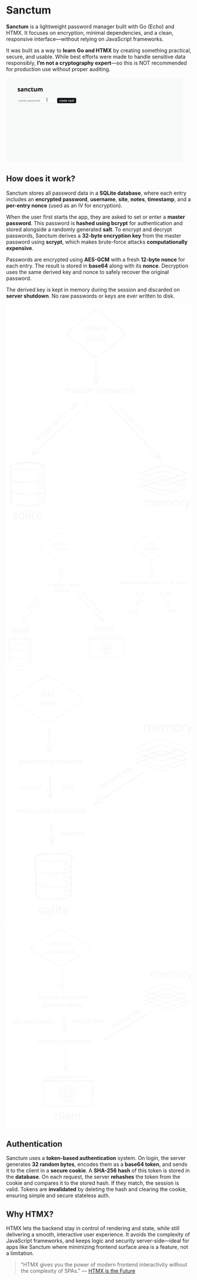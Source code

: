 # Sanctum

**Sanctum** is a lightweight password manager built with Go (Echo) and HTMX. It focuses on encryption, minimal dependencies, and a clean, responsive interface—without relying on JavaScript frameworks.

It was built as a way to **learn Go and HTMX** by creating something practical, secure, and usable. While best efforts were made to handle sensitive data responsibly, **I’m not a cryptography expert**—so this is NOT recommended for production use without proper auditing.

![Demo](demo.gif)

## How does it work?

Sanctum stores all password data in a **SQLite database**, where each entry includes an **encrypted password**, **username**, **site**, **notes**, **timestamp**, and a **per-entry nonce** (used as an IV for encryption).

When the user first starts the app, they are asked to set or enter a **master password**. This password is **hashed using bcrypt** for authentication and stored alongside a randomly generated **salt**. To encrypt and decrypt passwords, Sanctum derives a **32-byte encryption key** from the master password using **scrypt**, which makes brute-force attacks **computationally expensive**.

Passwords are encrypted using **AES-GCM** with a fresh **12-byte nonce** for each entry. The result is stored in **base64** along with its **nonce**. Decryption uses the same derived key and nonce to safely recover the original password.

The derived key is kept in memory during the session and discarded on **server shutdown**. No raw passwords or keys are ever written to disk.

<div class="grid grid-cols-2 gap-1">
    <img src="/images/create-vault.svg" alt="create" />
    <img src="/images/auth.svg" alt="auth" />
    <img src="/images/add-entry.svg" alt="add" />
    <img src="/images/reveal.svg" alt="reveal" />
</div>

## Authentication

Sanctum uses a **token-based authentication** system. On login, the server generates **32 random bytes**, encodes them as a **base64 token**, and sends it to the client in a **secure cookie**. A **SHA-256 hash** of this token is stored in the **database**. On each request, the server **rehashes** the token from the cookie and compares it to the stored hash. If they match, the session is valid. Tokens are **invalidated** by deleting the hash and clearing the cookie, ensuring simple and secure stateless auth.

## Why HTMX?

HTMX lets the backend stay in control of rendering and state, while still delivering a smooth, interactive user experience. It avoids the complexity of JavaScript frameworks, and keeps logic and security server-side—ideal for apps like Sanctum where minimizing frontend surface area is a feature, not a limitation.

> "HTMX gives you the power of modern frontend interactivity without the complexity of SPAs." 
> — [HTMX is the Future](https://quii.dev/HTMX_is_the_Future)